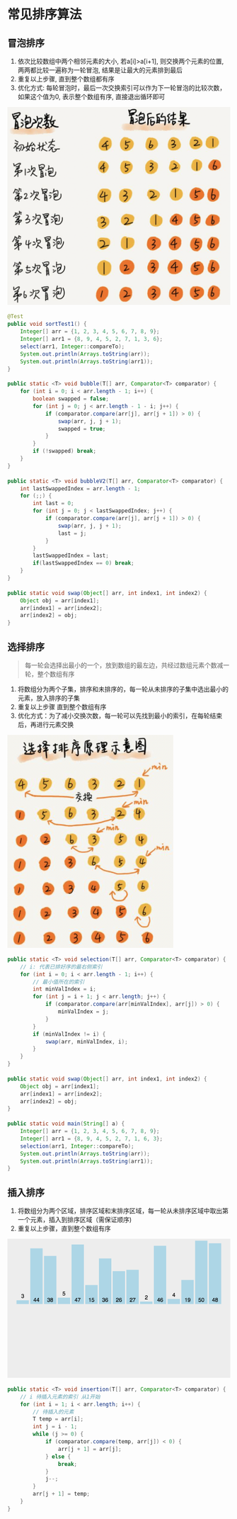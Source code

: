 # 常见排序算法

## 冒泡排序

1. 依次比较数组中两个相邻元素的大小, 若a[i]>a[i+1], 则交换两个元素的位置, 两两都比较一遍称为一轮冒泡, 结果是让最大的元素排到最后
2. 重复以上步骤, 直到整个数组都有序
3. 优化方式: 每轮冒泡时，最后一次交换索引可以作为下一轮冒泡的比较次数，如果这个值为0, 表示整个数组有序, 直接退出循环即可

<img src="005-Sort/image-20211129212713033.png" alt="image-20211129212713033" style="zoom:50%;" />

```java
@Test
public void sortTest1() {
    Integer[] arr = {1, 2, 3, 4, 5, 6, 7, 8, 9};
    Integer[] arr1 = {8, 9, 4, 5, 2, 7, 1, 3, 6};
    select(arr1, Integer::compareTo);
    System.out.println(Arrays.toString(arr));
    System.out.println(Arrays.toString(arr1));
}

public static <T> void bubble(T[] arr, Comparator<T> comparator) {
    for (int i = 0; i < arr.length - 1; i++) {
        boolean swapped = false;
        for (int j = 0; j < arr.length - 1 - i; j++) {
            if (comparator.compare(arr[j], arr[j + 1]) > 0) {
                swap(arr, j, j + 1);
                swapped = true;
            }
        }
        if (!swapped) break;
    }
}

public static <T> void bubbleV2(T[] arr, Comparator<T> comparator) {
    int lastSwappedIndex = arr.length - 1;
    for (;;) {
        int last = 0;
        for (int j = 0; j < lastSwappedIndex; j++) {
            if (comparator.compare(arr[j], arr[j + 1]) > 0) {
                swap(arr, j, j + 1);
                last = j;
            }
        }
        lastSwappedIndex = last;
        if(lastSwappedIndex == 0) break;
    }
}

public static void swap(Object[] arr, int index1, int index2) {
    Object obj = arr[index1];
    arr[index1] = arr[index2];
    arr[index2] = obj;
}
```

## 选择排序

> 每一轮会选择出最小的一个，放到数组的最左边，共经过数组元素个数减一轮，整个数组有序

1. 将数组分为两个子集，排序和未排序的，每一轮从未排序的子集中选出最小的元素，放入排序的子集
2. 重复以上步骤 直到整个数组有序
3. 优化方式：为了减小交换次数，每一轮可以先找到最小的索引，在每轮结束后，再进行元素交换

<img src="005-Sort/image-20211129215820649.png" alt="image-20211129215820649" style="zoom:50%;" />

```java
public static <T> void selection(T[] arr, Comparator<T> comparator) {
    // i: 代表已排好序的最右侧索引
    for (int i = 0; i < arr.length - 1; i++) {
        // 最小值所在的索引
        int minValIndex = i;
        for (int j = i + 1; j < arr.length; j++) {
            if (comparator.compare(arr[minValIndex], arr[j]) > 0) {
                minValIndex = j;
            }
        }
        if (minValIndex != i) {
            swap(arr, minValIndex, i);
        }
    }
}

public static void swap(Object[] arr, int index1, int index2) {
    Object obj = arr[index1];
    arr[index1] = arr[index2];
    arr[index2] = obj;
}

public static void main(String[] a) {
    Integer[] arr = {1, 2, 3, 4, 5, 6, 7, 8, 9};
    Integer[] arr1 = {8, 9, 4, 5, 2, 7, 1, 6, 3};
    selection(arr1, Integer::compareTo);
    System.out.println(Arrays.toString(arr));
    System.out.println(Arrays.toString(arr1));
}
```

## 插入排序

1. 将数组分为两个区域，排序区域和末排序区域，每一轮从未排序区域中取出第一个元素，插入到排序区域（需保证顺序)
2. 重复以上步骤，直到整个数组有序

![img](005-Sort/insertion.gif)

```java
public static <T> void insertion(T[] arr, Comparator<T> comparator) {
    // i 待插入元素的索引 从1开始
    for (int i = 1; i < arr.length; i++) {
        // 待插入的元素
        T temp = arr[i];
        int j = i - 1;
        while (j >= 0) {
            if (comparator.compare(temp, arr[j]) < 0) {
                arr[j + 1] = arr[j];
            } else {
                break;
            }
            j--;
        }
        arr[j + 1] = temp;
    }
}
```

